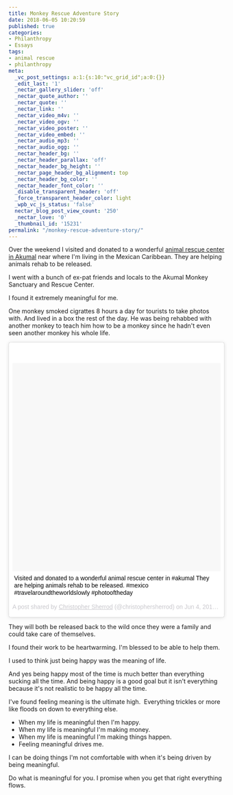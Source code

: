 ```yaml
---
title: Monkey Rescue Adventure Story
date: 2018-06-05 10:20:59
published: true
categories:
- Philanthropy
- Essays
tags:
- animal rescue
- philanthropy
meta:
  _vc_post_settings: a:1:{s:10:"vc_grid_id";a:0:{}}
  _edit_last: '1'
  _nectar_gallery_slider: 'off'
  _nectar_quote_author: ''
  _nectar_quote: ''
  _nectar_link: ''
  _nectar_video_m4v: ''
  _nectar_video_ogv: ''
  _nectar_video_poster: ''
  _nectar_video_embed: ''
  _nectar_audio_mp3: ''
  _nectar_audio_ogg: ''
  _nectar_header_bg: ''
  _nectar_header_parallax: 'off'
  _nectar_header_bg_height: ''
  _nectar_page_header_bg_alignment: top
  _nectar_header_bg_color: ''
  _nectar_header_font_color: ''
  _disable_transparent_header: 'off'
  _force_transparent_header_color: light
  _wpb_vc_js_status: 'false'
  nectar_blog_post_view_count: '250'
  _nectar_love: '0'
  _thumbnail_id: '15231'
permalink: "/monkey-rescue-adventure-story/"
---
```

<p>Over the weekend I visited and donated to a wonderful <a href="http://www.akumalmonkeysanctuary.com">animal rescue center in Akumal</a> near where I'm living in the Mexican Caribbean. They are helping animals rehab to be released.</p>
<p>I went with a bunch of ex-pat friends and locals to the Akumal Monkey Sanctuary and Rescue Center.</p>
<p>I found it extremely meaningful for me.</p>
<p>One monkey smoked cigrattes 8 hours a day for tourists to take photos with. And lived in a box the rest of the day. He was being rehabbed with another monkey to teach him how to be a monkey since he hadn't even seen another monkey his whole life.</p>
<blockquote class="instagram-media" style="background: #FFF; border: 0; border-radius: 3px; box-shadow: 0 0 1px 0 rgba(0,0,0,0.5),0 1px 10px 0 rgba(0,0,0,0.15); margin: 1px; max-width: 658px; padding: 0; width: calc(100% - 2px);" data-instgrm-captioned="" data-instgrm-permalink="https://www.instagram.com/p/BjnXN8uFtkC/" data-instgrm-version="8">
<div style="padding: 8px;">
<div style="background: #F8F8F8; line-height: 0; margin-top: 40px; padding: 50% 0; text-align: center; width: 100%;">
<div style="background: url(data:image/png; base64,ivborw0kggoaaaansuheugaaacwaaaascamaaaapwqozaaaabgdbtueaalgpc/xhbqaaaafzukdcak7ohokaaaamuexurczmzpf399fx1+bm5mzy9amaaadisurbvdjlvzxbesmgces5/p8/t9furvcrmu73jwlzosgsiizurcjo/ad+eqjjb4hv8bft+idpqocx1wjosbfhh2xssxeiyn3uli/6mnree07uiwjev8ueowds88ly97kqytlijkktuybbruayvh5wohixmpi5we58ek028czwyuqdlkpg1bkb4nnm+veanfhqn1k4+gpt6ugqcvu2h2ovuif/gwufyy8owepdyzsa3avcqpvovvzzz2vtnn2wu8qzvjddeto90gsy9mvlqtgysy231mxry6i2ggqjrty0l8fxcxfcbbhwrsyyaaaaaelftksuqmcc); display: block; height: 44px; margin: 0 auto -44px; position: relative; top: -22px; width: 44px;"></div>
</div>
<p style="margin: 8px 0 0 0; padding: 0 4px;"><a style="color: #000; font-family: Arial,sans-serif; font-size: 14px; font-style: normal; font-weight: normal; line-height: 17px; text-decoration: none; word-wrap: break-word;" href="https://www.instagram.com/p/BjnXN8uFtkC/" target="_blank" rel="noopener">Visited and donated to a wonderful animal rescue center in #akumal They are helping animals rehab to be released. #mexico #travelaroundtheworldslowly #photooftheday</a></p>
<p style="color: #c9c8cd; font-family: Arial,sans-serif; font-size: 14px; line-height: 17px; margin-bottom: 0; margin-top: 8px; overflow: hidden; padding: 8px 0 7px; text-align: center; text-overflow: ellipsis; white-space: nowrap;">A post shared by <a style="color: #c9c8cd; font-family: Arial,sans-serif; font-size: 14px; font-style: normal; font-weight: normal; line-height: 17px;" href="https://www.instagram.com/christophersherrod/" target="_blank" rel="noopener"> Christopher Sherrod</a> (@christophersherrod) on <time style="font-family: Arial,sans-serif; font-size: 14px; line-height: 17px;" datetime="2018-06-04T19:48:18+00:00">Jun 4, 2018 at 12:48pm PDT</time></p>
</div>
</blockquote>
<p><script async defer src="//www.instagram.com/embed.js"></script></p>
<p>They will both be released back to the wild once they were a family and could take care of themselves.</p>
<p>I found their work to be heartwarming. I'm blessed to be able to help them.</p>
<p>I used to think just being happy was the meaning of life.</p>
<p>And yes being happy most of the time is much better than everything sucking all the time. And being happy is a good goal but it isn't everything because it's not realistic to be happy all the time.</p>
<p>I've found feeling meaning is the ultimate high.  Everything trickles or more like floods on down to everything else.</p>
<ul>
<li>When my life is meaningful then I'm happy.</li>
<li>When my life is meaningful I'm making money.</li>
<li>When my life is meaningful I'm making things happen.</li>
<li>Feeling meaningful drives me.</li>
</ul>
<p>I can be doing things I'm not comfortable with when it's being driven by being meaningful.</p>
<p>Do what is meaningful for you. I promise when you get that right everything flows.</p>
